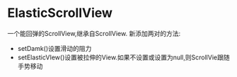 ElasticScrollView
=================
一个能回弹的ScrollView,继承自ScrollView.
新添加两对的方法:

* setDamk()设置滑动的阻力
* setElasticVIew()设置被拉伸的View.如果不设置或设置为null,则ScrollVie跟随手势移动
